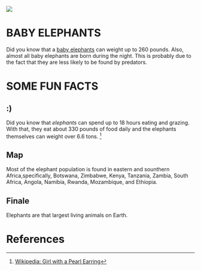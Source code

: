 <a href="https://juncture-digital.org"><img src="https://juncture-digital.org/images/ve-button.png"></a>

<param ve-config 
       title="Elephants: A Juncture Experiment "
       author="Ava Eichhorn"
       banner="https://upload.wikimedia.org/wikipedia/commons/9/92/A_herd_of_Elephants_and_Hippos_on_the_banks_of_Kazinga_Channel%2C_Western_Uganda.jpg" 
       layout="vertical">

<!-- Entities discussed throughout the essay are typically defined before the essay text and
     are thus available in all text.  Entity identifiers (QIDs) can be found in either
     Wikipedia or Wikidata (https://www.wikidata.org)> -->
<param ve-entity eid="Q185372"> <!-- Girl with a Pearl Earring painting -->
<param ve-entity eid="Q41264"> <!-- Johannes Vermeer -->
<param ve-entity eid="Q221092"> <!-- Mauritshuis -->
<param ve-entity eid="Q36600"> <!-- The Hague -->

# BABY ELEPHANTS
Did you know that a [baby elephants](https://upload.wikimedia.org/wikipedia/commons/d/da/African_bush_elephant%2C_Loxodonta_africana_at_Punda_Maria%2C_Kruger_National_Park%2C_South_Africa._Includes_lots_of_baby_elephant._%2820786182251%29.jpg) can weight up to 260 pounds. Also, almost all baby elephants are born during the night. This is probably due to the fact that they are less likely to be found by predators.
       
# SOME FUN FACTS

## :)

Did you know that _elephants_ can spend up to 18 hours eating and grazing. With that, they eat about 330 pounds of food daily and the elephants themselves can weight over 6.6 tons. [^1]
<param ve-image 
       label="Elephants" 
       description="painting by Johannes Vermeer" 
       license="public domain" 
       url="(https://upload.wikimedia.org/wikipedia/commons/a/a6/Elephant_in_Kerala_with_Pappan.JPG)">

## Map

Most of the elephant population is found in eastern and sounthern Africa,specifically, Botswana, Zimbabwe, Kenya, Tanzania, Zambia, South Africa, Angola, Namibia, Rwanda, Mozambique, and Ethiopia.
<param ve-map center="-29.046185 N, 25.06288 E" zoom="5" prefer-geojson>

## Finale

Elephants are that largest living animals on Earth. 
<param ve-image 
       manifest="(https://upload.wikimedia.org/wikipedia/commons/3/37/African_Bush_Elephant.jpg)">
<param ve-map center="Q36600" zoom="11">

# References

[^1]: [Wikipedia: Girl with a Pearl Earring](https://en.wikipedia.org/wiki/Girl_with_a_Pearl_Earring)
